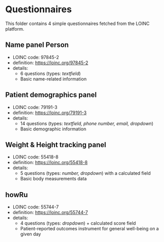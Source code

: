 # Questionnaires

This folder contains 4 simple questionnaires fetched from the LOINC platform.

## Name panel Person

- LOINC code: 97845-2
- definition: https://loinc.org/97845-2
- details:
  - 6 questions (types: _textfield_)
  - Basic name-related information

## Patient demographics panel

- LOINC code: 79191-3
- definition: https://loinc.org/79191-3
- details:
  - 14 questions (types: _textfield, phone number, email, dropdown_)
  - Basic demographic information

## Weight & Height tracking panel

- LOINC code: 55418-8
- definition: https://loinc.org/55418-8
- details:
  - 5 questions (types: _number, dropdown_) with a calculated field
  - Basic body measurements data

## howRu

- LOINC code: 55744-7
- definition: https://loinc.org/55744-7
- details:
  - 4 questions (types: _dropdown_) + calculated score field
  - Patient-reported outcomes instrument for general well-being on a given day
